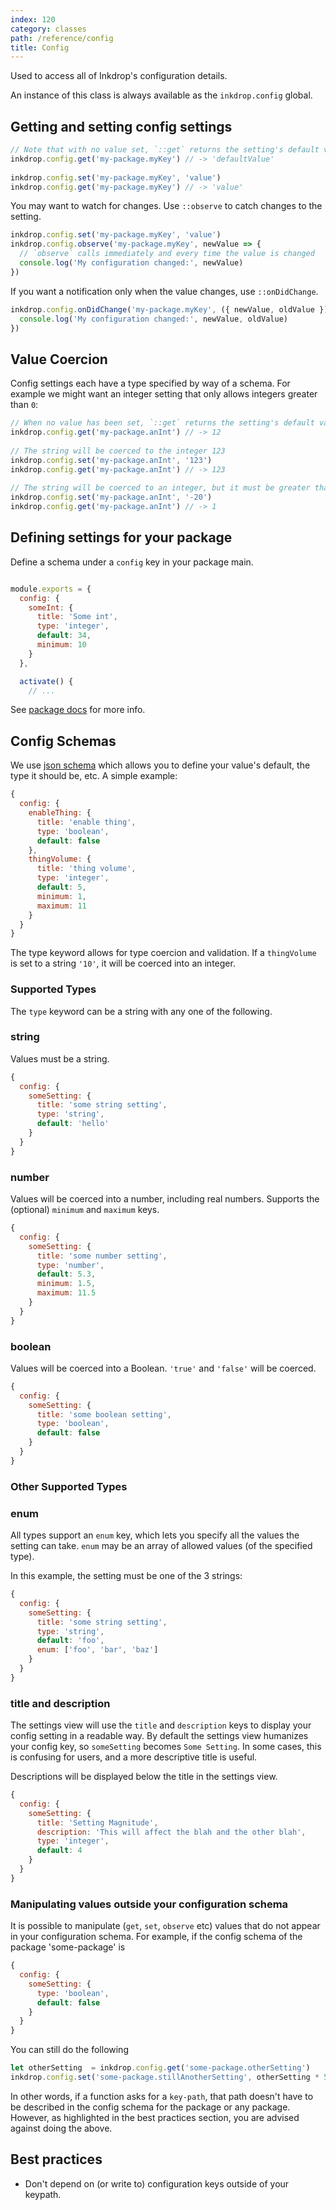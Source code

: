 ```yaml
---
index: 120
category: classes
path: /reference/config
title: Config
---
```


Used to access all of Inkdrop's configuration details.

An instance of this class is always available as the `inkdrop.config` global.

## Getting and setting config settings

```js
// Note that with no value set, `::get` returns the setting's default value. 
inkdrop.config.get('my-package.myKey') // -> 'defaultValue' 
 
inkdrop.config.set('my-package.myKey', 'value')
inkdrop.config.get('my-package.myKey') // -> 'value' 
```

You may want to watch for changes. Use `::observe` to catch changes to the setting.

```js
inkdrop.config.set('my-package.myKey', 'value')
inkdrop.config.observe('my-package.myKey', newValue => {
  // `observe` calls immediately and every time the value is changed 
  console.log('My configuration changed:', newValue)
})
```

If you want a notification only when the value changes, use `::onDidChange`.

```js
inkdrop.config.onDidChange('my-package.myKey', ({ newValue, oldValue }) => {
  console.log('My configuration changed:', newValue, oldValue)
})
```

## Value Coercion

Config settings each have a type specified by way of a schema.
For example we might want an integer setting that only allows integers greater than `0`:

```js
// When no value has been set, `::get` returns the setting's default value 
inkdrop.config.get('my-package.anInt') // -> 12 
 
// The string will be coerced to the integer 123 
inkdrop.config.set('my-package.anInt', '123')
inkdrop.config.get('my-package.anInt') // -> 123 
 
// The string will be coerced to an integer, but it must be greater than 0, so is set to 1 
inkdrop.config.set('my-package.anInt', '-20')
inkdrop.config.get('my-package.anInt') // -> 1 
```

## Defining settings for your package

Define a schema under a `config` key in your package main.

```js

module.exports = {
  config: {
    someInt: {
      title: 'Some int',
      type: 'integer',
      default: 34,
      minimum: 10
    }
  },

  activate() {
    // ...
```

See [package docs](/manual/plugin-word-count) for more info.

## Config Schemas

We use [json schema](http://json-schema.org/) which allows you to define your value's default, the type it should be, etc. A simple example:

```js
{
  config: {
    enableThing: {
      title: 'enable thing',
      type: 'boolean',
      default: false
    },
    thingVolume: {
      title: 'thing volume',
      type: 'integer',
      default: 5,
      minimum: 1,
      maximum: 11
    }
  }
}
```

The type keyword allows for type coercion and validation.
If a `thingVolume` is set to a string `'10'`, it will be coerced into an integer.

### Supported Types

The `type` keyword can be a string with any one of the following.

### string

Values must be a string.

```js
{
  config: {
    someSetting: {
      title: 'some string setting',
      type: 'string',
      default: 'hello'
    }
  }
}
```

### number

Values will be coerced into a number, including real numbers. Supports the (optional) `minimum` and `maximum` keys.

```js
{
  config: {
    someSetting: {
      title: 'some number setting',
      type: 'number',
      default: 5.3,
      minimum: 1.5,
      maximum: 11.5
    }
  }
}
```

### boolean

Values will be coerced into a Boolean.
`'true'` and `'false'` will be coerced.

```js
{
  config: {
    someSetting: {
      title: 'some boolean setting',
      type: 'boolean',
      default: false
    }
  }
}
```

### Other Supported Types

### enum

All types support an `enum` key, which lets you specify all the values the setting can take.
`enum` may be an array of allowed values (of the specified type).

In this example, the setting must be one of the 3 strings:

```js
{
  config: {
    someSetting: {
      title: 'some string setting',
      type: 'string',
      default: 'foo',
      enum: ['foo', 'bar', 'baz']
    }
  }
}
```

### title and description

The settings view will use the `title` and `description` keys to display your config setting in a readable way.
By default the settings view humanizes your config key, so `someSetting` becomes `Some Setting`.
In some cases, this is confusing for users, and a more descriptive title is useful.

Descriptions will be displayed below the title in the settings view.

```js
{
  config: {
    someSetting: {
      title: 'Setting Magnitude',
      description: 'This will affect the blah and the other blah',
      type: 'integer',
      default: 4
    }
  }
}
```

### Manipulating values outside your configuration schema

It is possible to manipulate (`get`, `set`, `observe` etc) values that do not appear in your configuration schema. For example, if the config schema of the package 'some-package' is

```js
{
  config: {
    someSetting: {
      type: 'boolean',
      default: false
    }
  }
}
```

You can still do the following

```js
let otherSetting  = inkdrop.config.get('some-package.otherSetting')
inkdrop.config.set('some-package.stillAnotherSetting', otherSetting * 5)
```

In other words, if a function asks for a `key-path`, that path doesn't have to be described in the config schema for the package or any package.
However, as highlighted in the best practices section, you are advised against doing the above.


## Best practices

* Don't depend on (or write to) configuration keys outside of your keypath.

